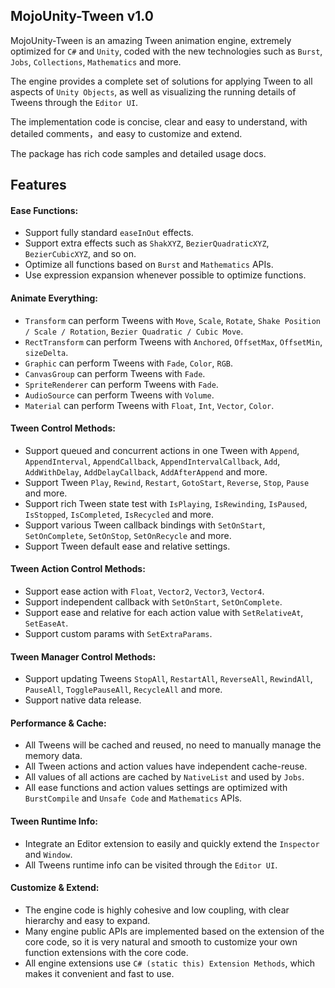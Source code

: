 ## MojoUnity-Tween v1.0

MojoUnity-Tween is an amazing Tween animation engine, extremely optimized for `C#` and `Unity`, coded with the new technologies such as `Burst`, `Jobs`, `Collections`, `Mathematics` and more.

The engine provides a complete set of solutions for applying Tween to all aspects of `Unity Objects`, as well as visualizing the running details of Tweens through the `Editor UI`.

The implementation code is concise, clear and easy to understand, with detailed comments，and easy to customize and extend.

The package has rich code samples and detailed usage docs.

## Features

#### Ease Functions:

* Support fully standard `easeInOut` effects.
* Support extra effects such as `ShakXYZ`, `BezierQuadraticXYZ`, `BezierCubicXYZ`, and so on.
* Optimize all functions based on `Burst` and `Mathematics` APIs.
* Use expression expansion whenever possible to optimize functions.

#### Animate Everything:

* `Transform` can perform Tweens with `Move`, `Scale`, `Rotate`, `Shake Position / Scale / Rotation`, `Bezier Quadratic / Cubic Move`.
* `RectTransform` can perform Tweens with `Anchored`, `OffsetMax`, `OffsetMin`, `sizeDelta`.
* `Graphic` can perform Tweens with `Fade`, `Color`, `RGB`.
* `CanvasGroup` can perform Tweens with `Fade`.
* `SpriteRenderer` can perform Tweens with `Fade`.
* `AudioSource` can perform Tweens with `Volume`.
* `Material` can perform Tweens with `Float`, `Int`, `Vector`, `Color`.

#### Tween Control Methods:

* Support queued and concurrent actions in one Tween with `Append`, `AppendInterval`, `AppendCallback`, `AppendIntervalCallback`, `Add`, `AddWithDelay`, `AddDelayCallback`, `AddAfterAppend` and more.
* Support Tween `Play`, `Rewind`, `Restart`, `GotoStart`, `Reverse`, `Stop`, `Pause` and more.
* Support rich Tween state test with `IsPlaying`, `IsRewinding`, `IsPaused`, `IsStopped`, `IsCompleted`, `IsRecycled` and more.
* Support various Tween callback bindings with `SetOnStart`, `SetOnComplete`, `SetOnStop`, `SetOnRecycle` and more.
* Support Tween default ease and relative settings.

#### Tween Action Control Methods:

* Support ease action with `Float`, `Vector2`, `Vector3`, `Vector4`.
* Support independent callback with `SetOnStart`, `SetOnComplete`.
* Support ease and relative for each action value with `SetRelativeAt`, `SetEaseAt`.
* Support custom params with `SetExtraParams`.

#### Tween Manager Control Methods:

* Support updating Tweens `StopAll`, `RestartAll`, `ReverseAll`, `RewindAll`, `PauseAll`, `TogglePauseAll`, `RecycleAll` and more.
* Support native data release.

#### Performance & Cache:

* All Tweens will be cached and reused, no need to manually manage the memory data.
* All Tween actions and action values have independent cache-reuse.
* All values of all actions are cached by `NativeList` and used by `Jobs`.
* All ease functions and action values settings are optimized with `BurstCompile` and `Unsafe Code` and `Mathematics` APIs.

#### Tween Runtime Info:

* Integrate an Editor extension to easily and quickly extend the `Inspector` and `Window`.
* All Tweens runtime info can be visited through the `Editor UI`.

#### Customize & Extend:

* The engine code is highly cohesive and low coupling, with clear hierarchy and easy to expand.
* Many engine public APIs are implemented based on the extension of the core code, so it is very natural and smooth to customize your own function extensions with the core code.
* All engine extensions use `C# (static this) Extension Methods`, which makes it convenient and fast to use.
